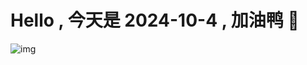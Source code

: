 
# Hello , 今天是 2024-10-4 , 加油鸭 🤭

![img](https://v1.jinrishici.com/all.svg?font-size=18&spacing=4)


